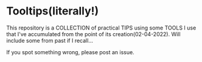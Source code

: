 # Tooltips(literally!)

This repository is a COLLECTION of practical TIPS using some TOOLS I use that I've accumulated from the point of its creation(02-04-2022). Will include some from past if I recall...

If you spot something wrong, please post an issue.

